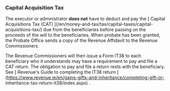 ###  Capital Acquisition Tax

The executor or administrator **does not** have to deduct and pay the [
Capital Acquisitions Tax (CAT) ](/en/money-and-tax/tax/capital-taxes/capital-
acquisitions-tax/) due from the beneficiaries before passing on the proceeds
of the will to the beneficiaries. When probate has been granted, the Probate
Office sends a copy of the Revenue Affidavit to the Revenue Commissioners.

The Revenue Commissioners will then issue a Form IT38 to each beneficiary who
it understands may have a requirement to pay and file a CAT return. The
obligation to pay and file a return rests with the beneficiary. See [
Revenue's Guide to completing the IT38 return
](https://www.revenue.ie/en/gains-gifts-and-inheritance/completing-gift-or-
inheritance-tax-return-it38/index.aspx) .
